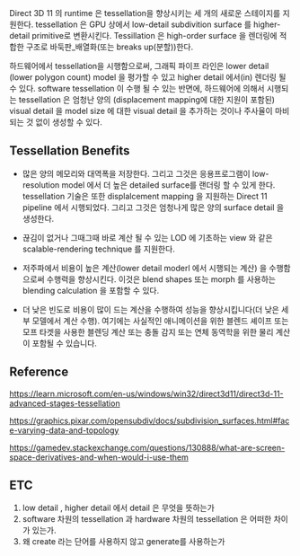 Direct 3D 11 의 runtime 은  tessellation을 향상시키는 세 개의 새로운 스테이지를 지원한다. 
tessellation 은 GPU 상에서 low-detail subdivition surface 를 higher-detail primitive로 변환시킨다. Tessillation 은 high-order surface 을 렌더링에 적합한 구조로 바둑판_배열화(또는 breaks up(분할))한다. 

하드웨어에서 tessellation을 시행함으로써, 그래픽 파이프 라인은 lower detail (lower polygon count) model 을 평가할 수 있고 higher detail 에서(in) 렌더링 될 수 있다. software tessellation 이 수행 될 수 있는 반면에, 하드웨어에 의해서 시행되는 tessellation 은 엄청난 양의 (displacement mapping에 대한 지원이 포함된) visual detail 을 model size 에 대한 visual detail 을 추가하는 것이나 주사율이 마비되는 것 없이 생성할 수 있다.

## Tessellation Benefits

- 많은 양의 메모리와 대역폭을 저장한다. 그리고 그것은 응용프로그램이 low-resolution model 에서  더 높은 detailed surface를 랜더링 할 수 있게 한다. tessellation 기술은 또한 displalcement mapping 을 지원하는 Direct 11 pipeline 에서 시행되었다. 그리고 그것은 엄청나게 많은 양의 surface detail 을 생성한다.
- 끊김이 없거나 그때그때 바로 계산 될 수 있는 LOD 에 기초하는 view 와 같은 scalable-rendering technique 를 지원한다.
- 저주파에서 비용이 높은 계산(lower detail moderl 에서 시행되는 계산) 을 수행함으로써 수행력을 향상시킨다. 이것은 blend shapes 또는 morph 를 사용하는 blending calculation 을 포함할 수 있다. 


-   더 낮은 빈도로 비용이 많이 드는 계산을 수행하여 성능을 향상시킵니다(더 낮은 세부 모델에서 계산 수행). 여기에는 사실적인 애니메이션을 위한 블렌드 셰이프 또는 모프 타겟을 사용한 블렌딩 계산 또는 충돌 감지 또는 연체 동역학을 위한 물리 계산이 포함될 수 있습니다.
## Reference

https://learn.microsoft.com/en-us/windows/win32/direct3d11/direct3d-11-advanced-stages-tessellation

https://graphics.pixar.com/opensubdiv/docs/subdivision_surfaces.html#face-varying-data-and-topology

https://gamedev.stackexchange.com/questions/130888/what-are-screen-space-derivatives-and-when-would-i-use-them


## ETC

1. low detail , higher detail 에서 detail 은 무엇을 뜻하는가
2. software 차원의 tessellation 과 hardware 차원의 tessellation 은 어떠한 차이가 있는가.
3. 왜 create 라는 단어를 사용하지 않고 generate를 사용하는가